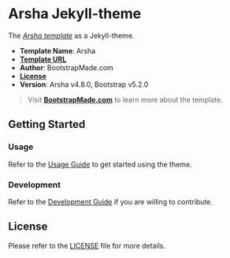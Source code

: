 # Arsha Jekyll-theme

The [*Arsha template*](https://bootstrapmade.com/arsha-free-bootstrap-html-template-corporate/) as a Jekyll-theme.

- **Template Name**: Arsha
- [**Template URL**](https://bootstrapmade.com/arsha-free-bootstrap-html-template-corporate/)
- **Author**: BootstrapMade.com
- [**License**](https://bootstrapmade.com/license/)
- **Version**: Arsha v4.8.0, Bootstrap v5.2.0

> Visit [**BootstrapMade.com**](https://bootstrapmade.com/) to learn more about the template.

## Getting Started

### Usage

Refer to the [Usage Guide](./USAGE.md) to get started using the theme.

### Development

Refer to the [Development Guide](./DEVELOPMENT.md) if you are willing to contribute.

## License

Please refer to the [LICENSE](./LICENSE) file for more details.
